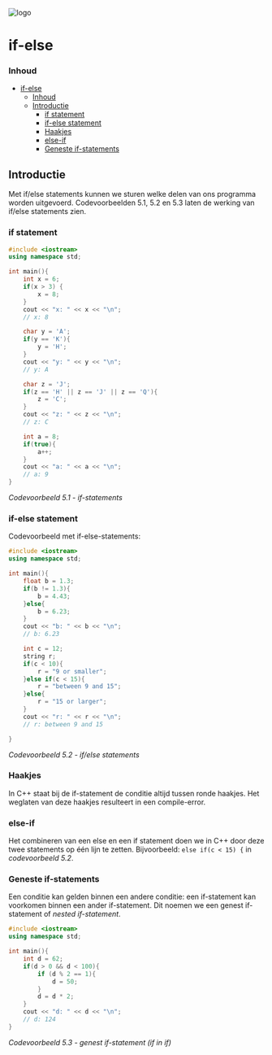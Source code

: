 ![logo](../c++/img/ISO_C++_Logo.svg) [](logo-id)

# if-else[](title-id)

### Inhoud[](toc-id)
- [if-else](#if-else)
    - [Inhoud](#inhoud)
  - [Introductie](#introductie)
    - [if statement](#if-statement)
    - [if-else statement](#if-else-statement)
    - [Haakjes](#haakjes)
    - [else-if](#else-if)
    - [Geneste if-statements](#geneste-if-statements)


## Introductie

Met if/else statements kunnen we sturen welke delen van ons programma worden uitgevoerd. 
Codevoorbeelden 5.1, 5.2 en 5.3 laten de werking van if/else statements
zien.

### if statement

```c++
#include <iostream> 
using namespace std;

int main(){
    int x = 6; 
    if(x > 3) {
        x = 8;
    }
    cout << "x: " << x << "\n";
    // x: 8

    char y = 'A'; 
    if(y == 'K'){
        y = 'H';
    }
    cout << "y: " << y << "\n";
    // y: A

    char z = 'J';
    if(z == 'H' || z == 'J' || z == 'Q'){
        z = 'C';
    }
    cout << "z: " << z << "\n";
    // z: C

    int a = 8;
    if(true){ 
        a++;
    }
    cout << "a: " << a << "\n";
    // a: 9
}
```
*Codevoorbeeld 5.1 - if-statements*

### if-else statement

Codevoorbeeld met if-else-statements:

```c++
#include <iostream> 
using namespace std;

int main(){ 
    float b = 1.3; 
    if(b != 1.3){ 
        b = 4.43;
    }else{
        b = 6.23;
    }
    cout << "b: " << b << "\n";
    // b: 6.23

    int c = 12; 
    string r; 
    if(c < 10){ 
        r = "9 or smaller";
    }else if(c < 15){ 
        r = "between 9 and 15";
    }else{
        r = "15 or larger";
    }
    cout << "r: " << r << "\n";
    // r: between 9 and 15

}
```
*Codevoorbeeld 5.2 - if/else statements*

### Haakjes

In C++ staat bij de if-statement de conditie altijd tussen ronde haakjes. Het weglaten van deze haakjes resulteert in een compile-error.

### else-if
Het combineren van een else en een if statement doen we in C++ door deze twee
statements op één lijn te zetten. Bijvoorbeeld:
`else if(c < 15) {` 
in *codevoorbeeld 5.2*.

### Geneste if-statements
Een conditie kan gelden binnen een andere conditie: een if-statement kan voorkomen binnen een ander if-statement. Dit noemen we een genest if-statement of *nested if-statement*.

```c++
#include <iostream>
using namespace std;

int main(){
    int d = 62;
    if(d > 0 && d < 100){
        if (d % 2 == 1){
            d = 50;
        }
        d = d * 2;
    }
    cout << "d: " << d << "\n";
    // d: 124
}
```
*Codevoorbeeld 5.3 - genest if-statement (if in if)*

